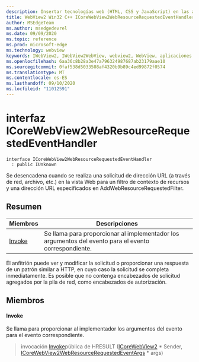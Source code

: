 ```yaml
---
description: Insertar tecnologías web (HTML, CSS y JavaScript) en las aplicaciones nativas con el control Microsoft Edge WebView2
title: WebView2 Win32 C++ ICoreWebView2WebResourceRequestedEventHandler
author: MSEdgeTeam
ms.author: msedgedevrel
ms.date: 09/09/2020
ms.topic: reference
ms.prod: microsoft-edge
ms.technology: webview
keywords: IWebView2, IWebView2WebView, webview2, WebView, aplicaciones Win32, Win32, Edge, ICoreWebView2, ICoreWebView2Controller, control de explorador, HTML Edge, ICoreWebView2WebResourceRequestedEventHandler
ms.openlocfilehash: 6aa36c8b28a3e47a796324987687ab23179aae10
ms.sourcegitcommit: 0faf538d5033508af4320b9b89c4ed99872f0574
ms.translationtype: MT
ms.contentlocale: es-ES
ms.lasthandoff: 09/10/2020
ms.locfileid: "11012591"
---
```

# interfaz ICoreWebView2WebResourceRequestedEventHandler 

```
interface ICoreWebView2WebResourceRequestedEventHandler
  : public IUnknown
```

Se desencadena cuando se realiza una solicitud de dirección URL (a través de red, archivo, etc.) en la vista Web para un filtro de contexto de recursos y una dirección URL especificados en AddWebResourceRequestedFilter.

## Resumen

 Miembros                        | Descripciones
--------------------------------|---------------------------------------------
[Invoke](#invoke) | Se llama para proporcionar al implementador los argumentos del evento para el evento correspondiente.

El anfitrión puede ver y modificar la solicitud o proporcionar una respuesta de un patrón similar a HTTP, en cuyo caso la solicitud se completa inmediatamente. Es posible que no contenga encabezados de solicitud agregados por la pila de red, como encabezados de autorización.

## Miembros

#### Invoke 

Se llama para proporcionar al implementador los argumentos del evento para el evento correspondiente.

> invocación [Invoke](#invoke)pública de HRESULT ([ICoreWebView2](icorewebview2.md) * Sender, [ICoreWebView2WebResourceRequestedEventArgs](icorewebview2webresourcerequestedeventargs.md) * args)

